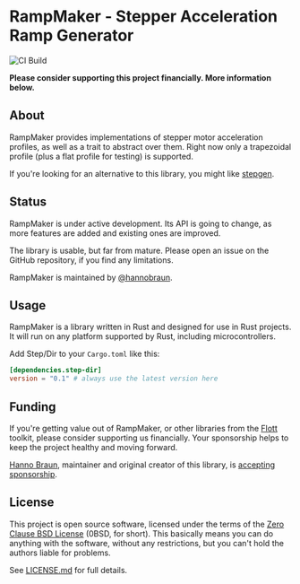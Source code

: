 # RampMaker - Stepper Acceleration Ramp Generator

![CI Build](https://github.com/flott-motion/ramp-maker/workflows/CI%20Build/badge.svg)

**Please consider supporting this project financially. More information below.**

## About

RampMaker provides implementations of stepper motor acceleration profiles, as well as a trait to abstract over them. Right now only a trapezoidal profile (plus a flat profile for testing) is supported.

If you're looking for an alternative to this library, you might like [stepgen].


## Status

RampMaker is under active development. Its API is going to change, as more features are added and existing ones are improved.

The library is usable, but far from mature. Please open an issue on the GitHub repository, if you find any limitations.

RampMaker is maintained by [@hannobraun].


## Usage

RampMaker is a library written in Rust and designed for use in Rust projects. It will run on any platform supported by Rust, including microcontrollers.

Add Step/Dir to your `Cargo.toml` like this:

``` toml
[dependencies.step-dir]
version = "0.1" # always use the latest version here
```


## Funding

If you're getting value out of RampMaker, or other libraries from the [Flott] toolkit, please consider supporting us financially. Your sponsorship helps to keep the project healthy and moving forward.

[Hanno Braun][@hannobraun], maintainer and original creator of this library, is [accepting sponsorship](https://github.com/sponsors/hannobraun).


## License

This project is open source software, licensed under the terms of the [Zero Clause BSD License] (0BSD, for short). This basically means you can do anything with the software, without any restrictions, but you can't hold the authors liable for problems.

See [LICENSE.md] for full details.


[stepgen]: https://crates.io/crates/stepgen
[@hannobraun]: https://github.com/hannobraun
[Flott]: https://flott-motion.org/
[Zero Clause BSD License]: https://opensource.org/licenses/0BSD
[LICENSE.md]: https://github.com/flott-motion/step-dir/blob/main/LICENSE.md
